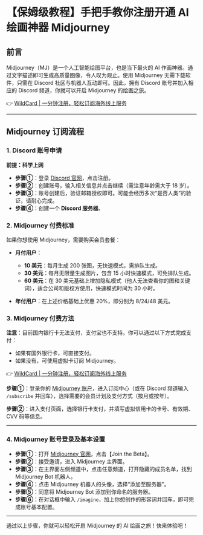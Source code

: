 # 【保姆级教程】手把手教你注册开通 AI 绘画神器 Midjourney

## 前言

Midjourney（MJ）是一个人工智能绘图平台，也是当下最火的 AI 作画神器。通过文字描述即可生成高质量图像，令人叹为观止。使用 Midjourney 无需下载软件，只需在 Discord 社区与机器人互动即可。因此，拥有 Discord 账号并加入相应的 Discord 频道，你就可以开启 Midjourney 的绘画之旅。

👉 [WildCard | 一分钟注册，轻松订阅海外线上服务](https://bit.ly/bewildcard)

---

## Midjourney 订阅流程

### 1. Discord 账号申请

**前提：科学上网**

- **步骤①**：登录 [Discord 官网](https://discord.com/)，点击注册。
- **步骤②**：创建账号，输入相关信息并点击继续（需注意年龄需大于 18 岁）。
- **步骤③**：账号创建后，验证邮箱授权即可。可能会经历多次“是否人类”的验证，请耐心完成。
- **步骤④**：创建一个 **Discord 服务器**。

### 2. Midjourney 付费标准

如果你想使用 Midjourney，需要购买会员套餐：

- **月付用户**：
  - **10 美元**：每月生成 200 张图，无快速模式，需排队生成。
  - **30 美元**：每月无限量生成图片，包含 15 小时快速模式，可免排队生成。
  - **60 美元**：在 30 美元基础上增加隐私模式（他人无法查看你的图和关键词），适合公司和版权方使用，快速模式时间为 30 小时。

- **年付用户**：在上述价格基础上优惠 20%，即分别为 8/24/48 美元。

### 3. Midjourney 付费方法

**注意**：目前国内银行卡无法支付，支付宝也不支持。你可以通过以下方式完成支付：

- 如果有国外银行卡，可直接支付。
- 如果没有，可使用虚拟卡订阅 Midjourney。

👉 [WildCard | 一分钟注册，轻松订阅海外线上服务](https://bit.ly/bewildcard)

**步骤①**：登录你的 [Midjourney 账户](https://www.midjourney.com/explore)，进入订阅中心（或在 Discord 频道输入 `/subscribe` 并回车），选择需要的会员计划及支付方式（按月或按年）。

**步骤②**：进入支付页面，选择银行卡支付，并填写虚拟信用卡的卡号、有效期、CVV 码等信息。

---

### 4. Midjourney 账号登录及基本设置

- **步骤①**：打开 [Midjourney 官网](https://midjourney.com/home/)，点击【Join the Beta】。
- **步骤②**：接受邀请，进入 Midjourney 主界面。
- **步骤③**：在主界面左侧频道中，点击任意频道，打开隐藏的成员名单，找到 Midjourney Bot 机器人。
- **步骤④**：点击 Midjourney 机器人的头像，选择“添加至服务器”。
- **步骤⑤**：同意将 Midjourney Bot 添加到你命名的服务器。
- **步骤⑥**：在对话框中输入 `/imagine`，加上你想创作的形容词并回车，即可完成账号基本配置。

---

通过以上步骤，你就可以轻松开启 Midjourney 的 AI 绘画之旅！快来体验吧！
